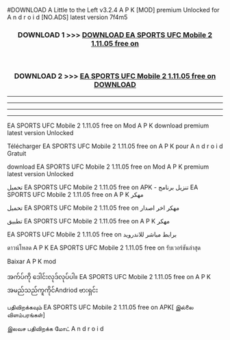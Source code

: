 #DOWNLOAD A Little to the Left v3.2.4 A P K [MOD] premium Unlocked for A n d r o i d [NO.ADS] latest version 7f4m5 



<div align="center">

<h3>DOWNLOAD 1 >>> <a href="https://downloadmod1.web.app/?judul=EA SPORTS UFC Mobile 2 1.11.05 free on   ">DOWNLOAD EA SPORTS UFC Mobile 2 1.11.05 free on   </a></h3><br>

<h3>DOWNLOAD 2 >>> <a href="https://downloadmod1.web.app/?judul=EA SPORTS UFC Mobile 2 1.11.05 free on   ">EA SPORTS UFC Mobile 2 1.11.05 free on    DOWNLOAD </a></h3>

</div>


----------------------------------------------------------

----------------------------------------------------------

----------------------------------------------------------

----------------------------------------------------------


EA SPORTS UFC Mobile 2 1.11.05 free on    Mod A P K download premium latest version Unlocked

Télécharger EA SPORTS UFC Mobile 2 1.11.05 free on    A P K pour A n d r o i d Gratuit

download EA SPORTS UFC Mobile 2 1.11.05 free on    Mod A P K premium latest version Unlocked

تحميل EA SPORTS UFC Mobile 2 1.11.05 free on    APK - تنزيل برنامج EA SPORTS UFC Mobile 2 1.11.05 free on    A P K مهكر

تحميل EA SPORTS UFC Mobile 2 1.11.05 free on    مهكر اخر اصدار

تطبيق EA SPORTS UFC Mobile 2 1.11.05 free on    A P K مهكر

EA SPORTS UFC Mobile 2 1.11.05 free on    برابط مباشر للاندرويد

ดาวน์โหลด A P K EA SPORTS UFC Mobile 2 1.11.05 free on    รับเวอร์ชันล่าสุด

Baixar A P K mod

အက်ပ်ကို ဒေါင်းလုဒ်လုပ်ပါ။ EA SPORTS UFC Mobile 2 1.11.05 free on    A P K အမည်သည်ကူကိုင်Andriod ဗားရှင်း

பதிவிறக்கவும் EA SPORTS UFC Mobile 2 1.11.05 free on    APK[ இல்லை விளம்பரங்கள்] 
 
இலவச பதிவிறக்க மோட் A n d r o i d



